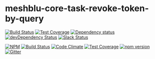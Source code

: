 # meshblu-core-task-revoke-token-by-query

[![Build Status](https://travis-ci.org/octoblu/meshblu-core-task-revoke-token-by-query.svg?branch=master)](https://travis-ci.org/octoblu/meshblu-core-task-revoke-token-by-query)
[![Test Coverage](https://codecov.io/gh/octoblu/meshblu-core-task-revoke-token-by-query/branch/master/graph/badge.svg)](https://codecov.io/gh/octoblu/meshblu-core-task-revoke-token-by-query)
[![Dependency status](http://img.shields.io/david/octoblu/meshblu-core-task-revoke-token-by-query.svg?style=flat)](https://david-dm.org/octoblu/meshblu-core-task-revoke-token-by-query)
[![devDependency Status](http://img.shields.io/david/dev/octoblu/meshblu-core-task-revoke-token-by-query.svg?style=flat)](https://david-dm.org/octoblu/meshblu-core-task-revoke-token-by-query#info=devDependencies)
[![Slack Status](http://community-slack.octoblu.com/badge.svg)](http://community-slack.octoblu.com)

[![NPM](https://nodei.co/npm/meshblu-core-task-revoke-token-by-query.svg?style=flat)](https://npmjs.org/package/meshblu-core-task-revoke-token-by-query)
[![Build Status](https://travis-ci.org/octoblu/meshblu-core-task-revoke-token-by-query.svg?branch=master)](https://travis-ci.org/octoblu/meshblu-core-task-revoke-token-by-query)
[![Code Climate](https://codeclimate.com/github/octoblu/meshblu-core-task-revoke-token-by-query/badges/gpa.svg)](https://codeclimate.com/github/octoblu/meshblu-core-task-revoke-token-by-query)
[![Test Coverage](https://codeclimate.com/github/octoblu/meshblu-core-task-revoke-token-by-query/badges/coverage.svg)](https://codeclimate.com/github/octoblu/meshblu-core-task-revoke-token-by-query)
[![npm version](https://badge.fury.io/js/meshblu-core-task-revoke-token-by-query.svg)](http://badge.fury.io/js/meshblu-core-task-revoke-token-by-query)
[![Gitter](https://badges.gitter.im/octoblu/help.svg)](https://gitter.im/octoblu/help)
